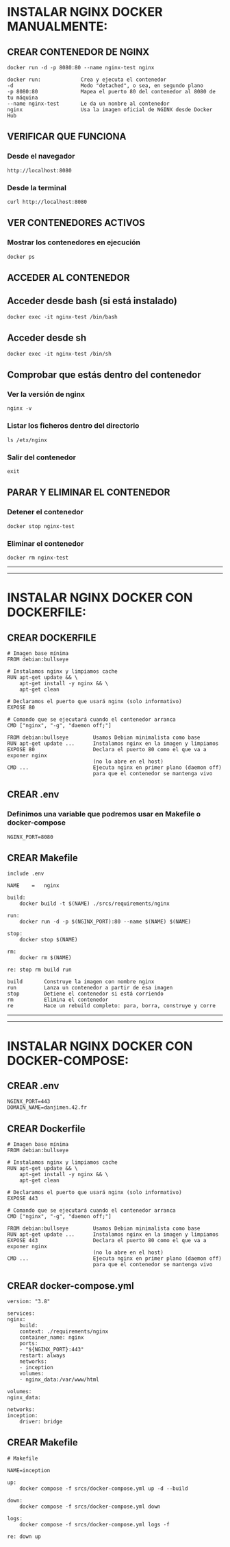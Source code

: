 # INSTALAR NGINX DOCKER MANUALMENTE:

## CREAR CONTENEDOR DE NGINX
	docker run -d -p 8080:80 --name nginx-test nginx
>
	docker run:				Crea y ejecuta el contenedor
	-d						Modo "detached", o sea, en segundo plano
	-p 8080:80				Mapea el puerto 80 del contenedor al 8080 de tu máquina
	--name nginx-test		Le da un nonbre al contenedor
	nginx					Usa la imagen oficial de NGINX desde Docker Hub

## VERIFICAR QUE FUNCIONA
### Desde el navegador
	http://localhost:8080

### Desde la terminal
	curl http://localhost:8080

## VER CONTENEDORES ACTIVOS
### Mostrar los contenedores en ejecución
	docker ps

## ACCEDER AL CONTENEDOR
## Acceder desde bash (si está instalado)
	docker exec -it nginx-test /bin/bash

## Acceder desde sh
	docker exec -it nginx-test /bin/sh

## Comprobar que estás dentro del contenedor
### Ver la versión de nginx
	nginx -v
### Listar los ficheros dentro del directorio
	ls /etx/nginx
### Salir del contenedor
	exit

## PARAR Y ELIMINAR EL CONTENEDOR
### Detener el contenedor
	docker stop nginx-test
### Eliminar el contenedor
	docker rm nginx-test

---
---

# INSTALAR NGINX DOCKER CON DOCKERFILE:

## CREAR DOCKERFILE
	# Imagen base mínima
	FROM debian:bullseye

	# Instalamos nginx y limpiamos cache
	RUN apt-get update && \
		apt-get install -y nginx && \
		apt-get clean

	# Declaramos el puerto que usará nginx (solo informativo)
	EXPOSE 80

	# Comando que se ejecutará cuando el contenedor arranca
	CMD ["nginx", "-g", "daemon off;"]
>
	FROM debian:bullseye		Usamos Debian minimalista como base
	RUN apt-get update ...		Instalamos nginx en la imagen y limpiamos
	EXPOSE 80					Declara el puerto 80 como el que va a exponer nginx
								(no lo abre en el host)
	CMD ...						Ejecuta nginx en primer plano (daemon off)
								para que el contenedor se mantenga vivo

## CREAR .env
### Definimos una variable que podremos usar en Makefile o docker-compose
	NGINX_PORT=8080

## CREAR Makefile
	include .env

	NAME	=	nginx

	build:
		docker build -t $(NAME) ./srcs/requirements/nginx

	run:
		docker run -d -p $(NGINX_PORT):80 --name $(NAME) $(NAME)

	stop:
		docker stop $(NAME)

	rm:
		docker rm $(NAME)

	re: stop rm build run
>
	build		Construye la imagen con nombre nginx
	run			Lanza un contenedor a partir de esa imagen
	stop		Detiene el contenedor si está corriendo
	rm			Elimina el contenedor
	re			Hace un rebuild completo: para, borra, construye y corre

---
---

# INSTALAR NGINX DOCKER CON DOCKER-COMPOSE:

## CREAR .env
	NGINX_PORT=443
	DOMAIN_NAME=danjimen.42.fr

## CREAR Dockerfile
	# Imagen base mínima
	FROM debian:bullseye

	# Instalamos nginx y limpiamos cache
	RUN apt-get update && \
		apt-get install -y nginx && \
		apt-get clean

	# Declaramos el puerto que usará nginx (solo informativo)
	EXPOSE 443

	# Comando que se ejecutará cuando el contenedor arranca
	CMD ["nginx", "-g", "daemon off;"]
>
	FROM debian:bullseye		Usamos Debian minimalista como base
	RUN apt-get update ...		Instalamos nginx en la imagen y limpiamos
	EXPOSE 443					Declara el puerto 80 como el que va a exponer nginx
								(no lo abre en el host)
	CMD ...						Ejecuta nginx en primer plano (daemon off)
								para que el contenedor se mantenga vivo

## CREAR docker-compose.yml
	version: "3.8"

	services:
	nginx:
		build:
		context: ./requirements/nginx
		container_name: nginx
		ports:
		- "${NGINX_PORT}:443"
		restart: always
		networks:
		- inception
		volumes:
		- nginx_data:/var/www/html

	volumes:
	nginx_data:

	networks:
	inception:
		driver: bridge

## CREAR Makefile
	# Makefile

	NAME=inception

	up:
		docker compose -f srcs/docker-compose.yml up -d --build

	down:
		docker compose -f srcs/docker-compose.yml down

	logs:
		docker compose -f srcs/docker-compose.yml logs -f

	re: down up